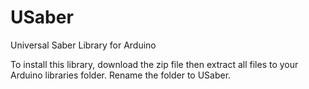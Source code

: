 # USaber
Universal Saber Library for Arduino

To install this library, download the zip file then extract all files to your Arduino libraries folder. Rename the folder to USaber. 
